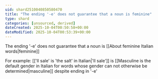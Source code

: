 ```yaml
---
uid: shard2510040850580470
title: "The ending '-e' does not guarantee that a noun is feminine"
type: shard
categories: [unsourced, derived]
dateCreated: 2025-10-04T00:50:58+00:00
dateModified: 2025-10-04T00:53:39+00:00
---
```

The ending '-e' does not guarantee that a noun is [[About feminine Italian words|feminine]]

For example: [['Il sale' is 'the salt' in Italian|'Il sale']] is [[Masculine is the default gender in Italian for words whose gender can not otherwise be determined|masculine]] despite ending in '-e'
